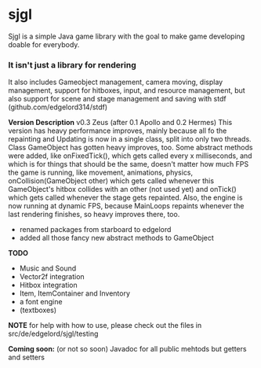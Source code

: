 # sjgl

Sjgl is a simple Java game library with the goal
to make game developing doable for everybody. 

### It isn't just a library for rendering
It also includes Gameobject management, camera moving,
display management, support for hitboxes, input, and 
resource management, but also support for scene and 
stage management and saving with 
stdf (github.com/edgelord314/stdf)

**Version Description** v0.3 Zeus (after 0.1 Apollo and 0.2 Hermes) This version has heavy performance improves, mainly because all fo the repainting and Updating is now in a single class, split into only two threads. Class GameObject has gotten heavy improves, too. Some abstract methods were added, like onFixedTick(), which gets called every x milliseconds, and which is for things that should be the same, doesn't matter how much FPS the game is running, like movement, animations, physics, onCollision(GameObject other) which gets called whenever this GameObject's hitbox collides with an other (not used yet) and onTick() which gets called whenever the stage gets repainted.
Also, the engine is now running at dynamic FPS, because MainLoops repaints whenever the last rendering finishes, so heavy improves there, too.  

- renamed packages from starboard to edgelord
- added all those fancy new abstract methods to GameObject

**TODO** 
- Music and Sound
- Vector2f integration
- Hitbox integration
- Item, ItemContainer and Inventory
- a font engine
- (textboxes)

**NOTE** for help with how to use, please check out the files in 
src/de/edgelord/sjgl/testing

**Coming soon:** (or not so soon) Javadoc for all public mehtods but getters and setters
